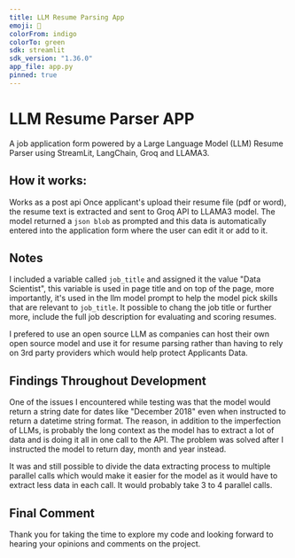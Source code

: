 ```yaml
---
title: LLM Resume Parsing App
emoji: 🤗
colorFrom: indigo
colorTo: green
sdk: streamlit
sdk_version: "1.36.0"
app_file: app.py
pinned: true
---
```


# LLM Resume Parser APP

A job application form powered by a Large Language Model (LLM) Resume Parser using StreamLit, LangChain, Groq and LLAMA3.


## How it works:
Works as a post api
Once applicant's upload their resume file (pdf or word), the resume text is extracted and sent to Groq API to LLAMA3 model. The model returned a `json blob` as prompted  and this data is automatically entered into the application form where the user can edit it or add to it.

## Notes

I included a variable called `job_title` and assigned it the value "Data Scientist", this variable is used in page title and on top of the page, more importantly, it's used in the llm model prompt to help the model pick skills  that are relevant to `job_title`. It possible to chang the job title or further more, include the full job description for evaluating and scoring resumes.<br>

I prefered to use an open source LLM as companies can host their own open source model and use it for resume parsing rather than having to rely on 3rd party providers which would help protect Applicants Data.

## Findings Throughout Development

One of the issues I encountered while testing was that the model would return a string date for dates like "December 2018" even when instructed to return a datetime string format. The reason, in addition to the imperfection of LLMs, is probably the long context as  the model has to extract a lot of data and is doing it all in one call to the API. The problem was solved after I instructed the model to return day, month and year instead.<br>

It was and still possible to divide the data extracting process to multiple parallel calls which would make it easier for the model as it would have to extract less data in each call. It would probably take 3 to 4 parallel calls.

## Final Comment

Thank you for taking the time to explore my code and looking forward to hearing your opinions and comments on the project.<br>





